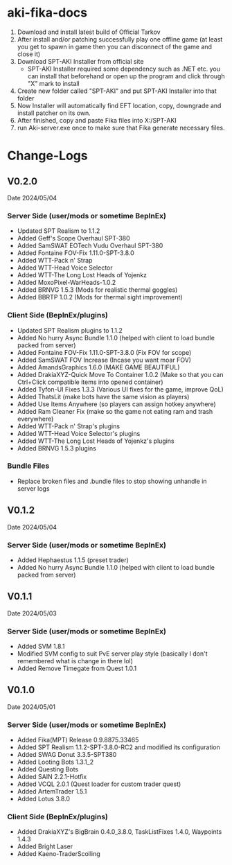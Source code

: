 # aki-fika-docs

1. Download and install latest build of Official Tarkov
2. After install and/or patching successfully play one offline game (at least you get to spawn in game then you can disconnect of the game and close it)
3. Download SPT-AKI Installer from official site
    - SPT-AKI Installer required some dependency such as .NET etc. you can install that beforehand or open up the program and click through "X" mark to install
4. Create new folder called "SPT-AKI" and put SPT-AKI Installer into that folder
5. Now Installer will automatically find EFT location, copy, downgrade and install patcher on its own.
6. After finished, copy and paste Fika files into X:/SPT-AKI 
7. run Aki-server.exe once to make sure that Fika generate necessary files.


# Change-Logs

## V0.2.0
Date 2024/05/04
### Server Side (user/mods or sometime BeplnEx)
- Updated SPT Realism to 1.1.2
- Added Geff's Scope Overhaul SPT-380
- Added SamSWAT EOTech Vudu Overhaul SPT-380
- Added Fontaine FOV-Fix 1.11.0-SPT-3.8.0
- Added WTT-Pack n' Strap
- Added WTT-Head Voice Selector
- Added WTT-The Long Lost Heads of Yojenkz
- Added MoxoPixel-WarHeads-1.0.2
- Added BRNVG 1.5.3 (Mods for realistic thermal goggles)
- Added BBRTP 1.0.2 (Mods for thermal sight improvement)

### Client Side (BeplnEx/plugins)
- Updated SPT Realism plugins to 1.1.2
- Added No hurry Async Bundle 1.1.0 (helped with client to load bundle packed from server)
- Added Fontaine FOV-Fix 1.11.0-SPT-3.8.0 (Fix FOV for scope)
- Added SamSWAT FOV Increase (Incase you want moar FOV)
- Added AmandsGraphics 1.6.0 (MAKE GAME BEAUTIFUL)
- Added DrakiaXYZ-Quick Move To Container 1.0.2 (Make so that you can Ctrl+Click compatible items into opened container)
- Added Tyfon-UI Fixes 1.3.3 (Various UI fixes for the game, improve QoL)
- Added ThatsLit (make bots have the same vision as players)
- Added Use Items Anywhere (so players can assign hotkey anywhere)
- Added Ram Cleaner Fix (make so the game not eating ram and trash everywhere)
- Added WTT-Pack n' Strap's plugins
- Added WTT-Head Voice Selector's plugins
- Added WTT-The Long Lost Heads of Yojenkz's plugins
- Added BRNVG 1.5.3 plugins

### Bundle Files
- Replace broken files and .bundle files to stop showing unhandle in server logs


## V0.1.2
Date 2024/05/04
### Server Side (user/mods or sometime BeplnEx)
- Added Hephaestus 1.1.5 (preset trader)
- Added No hurry Async Bundle 1.1.0 (helped with client to load bundle packed from server)

## V0.1.1
Date 2024/05/03
### Server Side (user/mods or sometime BeplnEx)
- Added SVM 1.8.1
- Modified SVM config to suit PvE server play style (basically I don't remembered what is change in there lol)
- Added Remove Timegate from Quest 1.0.1

## V0.1.0
Date 2024/05/01
### Server Side (user/mods or sometime BeplnEx)
- Added Fika(MPT) Release 0.9.8875.33465
- Added SPT Realism 1.1.2-SPT-3.8.0-RC2 and modified its configuration
- Added SWAG Donut 3.3.5-SPT380
- Added Looting Bots 1.3.1_2
- Added Questing Bots
- Added SAIN 2.2.1-Hotfix
- Added VCQL 2.0.1 (Quest loader for custom trader quest)
- Added ArtemTrader 1.5.1
- Added Lotus 3.8.0

### Client Side (BeplnEx/plugins)
- Added DrakiaXYZ's BigBrain 0.4.0_3.8.0, TaskListFixes 1.4.0, Waypoints 1.4.3
- Added Bright Laser
- Added Kaeno-TraderScolling
